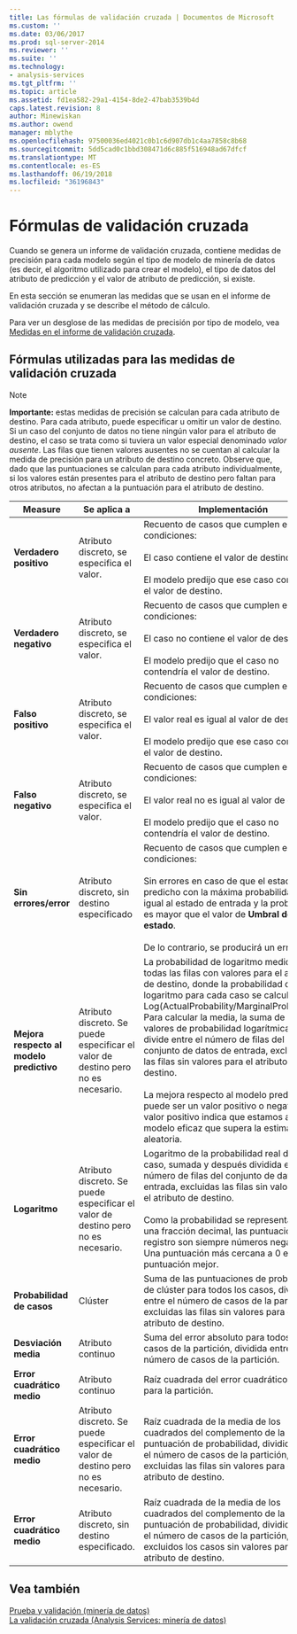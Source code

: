 ```yaml
---
title: Las fórmulas de validación cruzada | Documentos de Microsoft
ms.custom: ''
ms.date: 03/06/2017
ms.prod: sql-server-2014
ms.reviewer: ''
ms.suite: ''
ms.technology:
- analysis-services
ms.tgt_pltfrm: ''
ms.topic: article
ms.assetid: fd1ea582-29a1-4154-8de2-47bab3539b4d
caps.latest.revision: 8
author: Minewiskan
ms.author: owend
manager: mblythe
ms.openlocfilehash: 97500036ed4021c0b1c6d907db1c4aa7858c8b68
ms.sourcegitcommit: 5dd5cad0c1bbd308471d6c885f516948ad67dfcf
ms.translationtype: MT
ms.contentlocale: es-ES
ms.lasthandoff: 06/19/2018
ms.locfileid: "36196843"
---
```

# <a name="cross-validation-formulas"></a>Fórmulas de validación cruzada
  Cuando se genera un informe de validación cruzada, contiene medidas de precisión para cada modelo según el tipo de modelo de minería de datos (es decir, el algoritmo utilizado para crear el modelo), el tipo de datos del atributo de predicción y el valor de atributo de predicción, si existe.  
  
 En esta sección se enumeran las medidas que se usan en el informe de validación cruzada y se describe el método de cálculo.  
  
 Para ver un desglose de las medidas de precisión por tipo de modelo, vea [Medidas en el informe de validación cruzada](measures-in-the-cross-validation-report.md).  
  
## <a name="formulas-used-for-cross-validation-measures"></a>Fórmulas utilizadas para las medidas de validación cruzada  
  
> [!NOTE]  
>  **Importante:** estas medidas de precisión se calculan para cada atributo de destino. Para cada atributo, puede especificar u omitir un valor de destino. Si un caso del conjunto de datos no tiene ningún valor para el atributo de destino, el caso se trata como si tuviera un valor especial denominado *valor ausente*. Las filas que tienen valores ausentes no se cuentan al calcular la medida de precisión para un atributo de destino concreto. Observe que, dado que las puntuaciones se calculan para cada atributo individualmente, si los valores están presentes para el atributo de destino pero faltan para otros atributos, no afectan a la puntuación para el atributo de destino.  
  
|Measure|Se aplica a|Implementación|  
|-------------|----------------|--------------------|  
|**Verdadero positivo**|Atributo discreto, se especifica el valor.|Recuento de casos que cumplen estas condiciones:<br /><br /> El caso contiene el valor de destino.<br /><br /> El modelo predijo que ese caso contendría el valor de destino.|  
|**Verdadero negativo**|Atributo discreto, se especifica el valor.|Recuento de casos que cumplen estas condiciones:<br /><br /> El caso no contiene el valor de destino.<br /><br /> El modelo predijo que el caso no contendría el valor de destino.|  
|**Falso positivo**|Atributo discreto, se especifica el valor.|Recuento de casos que cumplen estas condiciones:<br /><br /> El valor real es igual al valor de destino.<br /><br /> El modelo predijo que ese caso contendría el valor de destino.|  
|**Falso negativo**|Atributo discreto, se especifica el valor.|Recuento de casos que cumplen estas condiciones:<br /><br /> El valor real no es igual al valor de destino.<br /><br /> El modelo predijo que el caso no contendría el valor de destino.|  
|**Sin errores/error**|Atributo discreto, sin destino especificado|Recuento de casos que cumplen estas condiciones:<br /><br /> Sin errores en caso de que el estado predicho con la máxima probabilidad es igual al estado de entrada y la probabilidad es mayor que el valor de **Umbral de estado**.<br /><br /> De lo contrario, se producirá un error.|  
|**Mejora respecto al modelo predictivo**|Atributo discreto. Se puede especificar el valor de destino pero no es necesario.|La probabilidad de logaritmo medio para todas las filas con valores para el atributo de destino, donde la probabilidad de logaritmo para cada caso se calcula como Log(ActualProbability/MarginalProbability). Para calcular la media, la suma de los valores de probabilidad logarítmica se divide entre el número de filas del conjunto de datos de entrada, excluidas las filas sin valores para el atributo de destino.<br /><br /> La mejora respecto al modelo predictivo puede ser un valor positivo o negativo. Un valor positivo indica que estamos ante un modelo eficaz que supera la estimación aleatoria.|  
|**Logaritmo**|Atributo discreto. Se puede especificar el valor de destino pero no es necesario.|Logaritmo de la probabilidad real de cada caso, sumada y después dividida entre el número de filas del conjunto de datos de entrada, excluidas las filas sin valores para el atributo de destino.<br /><br /> Como la probabilidad se representa como una fracción decimal, las puntuaciones del registro son siempre números negativos. Una puntuación más cercana a 0 es una puntuación mejor.|  
|**Probabilidad de casos**|Clúster|Suma de las puntuaciones de probabilidad de clúster para todos los casos, dividida entre el número de casos de la partición, excluidas las filas sin valores para el atributo de destino.|  
|**Desviación media**|Atributo continuo|Suma del error absoluto para todos los casos de la partición, dividida entre el número de casos de la partición.|  
|**Error cuadrático medio**|Atributo continuo|Raíz cuadrada del error cuadrático medio para la partición.|  
|**Error cuadrático medio**|Atributo discreto. Se puede especificar el valor de destino pero no es necesario.|Raíz cuadrada de la media de los cuadrados del complemento de la puntuación de probabilidad, dividida entre el número de casos de la partición, excluidas las filas sin valores para el atributo de destino.|  
|**Error cuadrático medio**|Atributo discreto, sin destino especificado.|Raíz cuadrada de la media de los cuadrados del complemento de la puntuación de probabilidad, dividida entre el número de casos de la partición, excluidos los casos sin valores para el atributo de destino.|  
  
## <a name="see-also"></a>Vea también  
 [Prueba y validación &#40;minería de datos&#41;](testing-and-validation-data-mining.md)   
 [La validación cruzada &#40;Analysis Services: minería de datos&#41;](cross-validation-analysis-services-data-mining.md)  
  
  